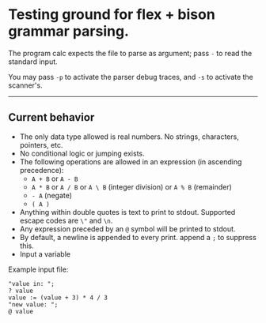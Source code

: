 # Testing ground for flex + bison grammar parsing.

The program calc expects the file to parse as argument; pass `-` to read
the standard input.

You may pass `-p` to activate the parser debug traces, and `-s` to activate
the scanner's.

---

## Current behavior
* The only data type allowed is real numbers. No strings, characters, pointers, etc.
* No conditional logic or jumping exists.
* The following operations are allowed in an expression (in ascending precedence):
	* `A + B` or `A - B`
	* `A * B` or `A / B` or `A \ B` (integer division) or `A % B` (remainder)
	* `- A` (negate)
	* `( A )`
* Anything within double quotes is text to print to stdout. Supported escape codes are `\"` and `\n`.
* Any expression preceded by an `@` symbol will be printed to stdout.
* By default, a newline is appended to every print. append a `;` to suppress this.
* Input a variable

Example input file:
```
"value in: ";
? value
value := (value + 3) * 4 / 3
"new value: ";
@ value
```

